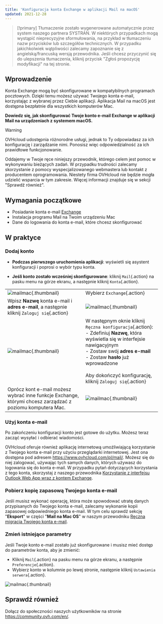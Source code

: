 ```yaml
---
title: 'Konfiguracja konta Exchange w aplikacji Mail na macOS'
updated: 2021-12-28
---
```


> [!primary]
> Tłumaczenie zostało wygenerowane automatycznie przez system naszego partnera SYSTRAN. W niektórych przypadkach mogą wystąpić nieprecyzyjne sformułowania, na przykład w tłumaczeniu nazw przycisków lub szczegółów technicznych. W przypadku jakichkolwiek wątpliwości zalecamy zapoznanie się z angielską/francuską wersją przewodnika. Jeśli chcesz przyczynić się do ulepszenia tłumaczenia, kliknij przycisk "Zgłoś propozycję modyfikacji" na tej stronie.
>

## Wprowadzenie

Konta Exchange mogą być skonfigurowane w  kompatybilnych programach pocztowych.  Dzięki temu możesz używać Twojego konta e-mail, korzystając z wybranej przez Ciebie aplikacji. Aplikacja Mail na macOS jest dostępna bezpłatnie dla wszystkich komputerów Mac.

**Dowiedz się, jak skonfigurować Twoje konto e-mail Exchange w aplikacji Mail na urządzeniach z systemem macOS.**

> [!warning]
>
> OVHcloud udostępnia różnorodne usługi, jednak to Ty odpowiadasz za ich konfigurację i zarządzanie nimi. Ponosisz więc odpowiedzialność za ich prawidłowe funkcjonowanie.
> 
> Oddajemy w Twoje ręce niniejszy przewodnik, którego celem jest pomoc w wykonywaniu bieżących zadań. W przypadku trudności zalecamy skorzystanie z pomocy wyspecjalizowanego webmastera lub kontakt z producentem oprogramowania. Niestety firma OVHcloud nie będzie mogła udzielić wsparcia w tym zakresie. Więcej informacji znajduje się w sekcji "Sprawdź również".
> 

## Wymagania początkowe

- Posiadanie konta e-mail [Exchange](https://www.ovhcloud.com/pl/emails/hosted-exchange/)
- Instalacja programu Mail na Twoim urządzeniu Mac
- Dane do logowania do konta e-mail, które chcesz skonfigurować
 
## W praktyce

### Dodaj konto

- **Podczas pierwszego uruchomienia aplikacji**: wyświetli się asystent konfiguracji i poprosi o wybór typu konta.

- **Jeśli konto zostało wcześniej skonfigurowane**: kliknij `Mail`{.action} na pasku menu na górze ekranu, a następnie kliknij `Konta`{.action}.

| | |
|---|---|
|![mailmac](mail-mac-exchange01.png){.thumbnail}|Wybierz `Exchange`{.action}|
|Wpisz **Nazwę** konta e-mail i **adres e-mail**, a następnie kliknij `Zaloguj się`{.action}|![mailmac](mail-mac-exchange02.png){.thumbnail}|
|![mailmac](mail-mac-exchange03.png){.thumbnail}|W następnym oknie kliknij `Ręczna konfiguracja`{.action}: <br>- Zdefiniuj **Nazwę**, która wyświetla się w interfejsie nawigacyjnym <br>- Zostaw swój **adres e-mail**<br>- Zostaw **hasło** już wprowadzone <br><br>Aby dokończyć konfigurację, kliknij `Zaloguj się`{.action}|
|Oprócz kont e-mail możesz wybrać inne funkcje Exchange, którymi chcesz zarządzać z poziomu komputera Mac.|![mailmac](mail-mac-exchange04.png){.thumbnail}|

### Użyj konta e-mail

Po zakończeniu konfiguracji konto jest gotowe do użytku. Możesz teraz zacząć wysyłać i odbierać wiadomości.

OVHcloud oferuje również aplikację internetową umożliwiającą korzystanie z Twojego konta e-mail przy użyciu przeglądarki internetowej. Jest ona dostępna pod adresem <https://www.ovhcloud.com/pl/mail/>. Możesz się do niej zalogować, używając tych samych danych, których używasz do logowania się do konta e-mail. W przypadku pytań dotyczących korzystania z tego konta, skorzystaj z naszego przewodnika [Korzystanie z interfejsu Outlook Web App wraz z kontem Exchange](email_owa1.).

### Pobierz kopię zapasową Twojego konta e-mail

Jeśli musisz wykonać operację, która może spowodować utratę danych przypisanych do Twojego konta e-mail, zalecamy wykonanie kopii zapasowej odpowiedniego konta e-mail. W tym celu sprawdź sekcję "**Eksport**" w części "**Mail na Mac OS**" w naszym przewodniku [Ręczna migracja Twojego konta e-mail](manual_email_migration#eksport.).

### Zmień istniejące parametry

Jeśli Twoje konto e-mail zostało już skonfigurowane i musisz mieć dostęp do parametrów konta, aby je zmienić:

- Kliknij `Mail`{.action} na pasku menu na górze ekranu, a następnie `Preferencje`{.action}.
- Wybierz konto w kolumnie po lewej stronie, następnie kliknij `Ustawienia serwera`{.action}.

![mailmac](mail-mac-exchange05.png){.thumbnail}

## Sprawdź również
 
Dołącz do społeczności naszych użytkowników na stronie <https://community.ovh.com/en/>.
